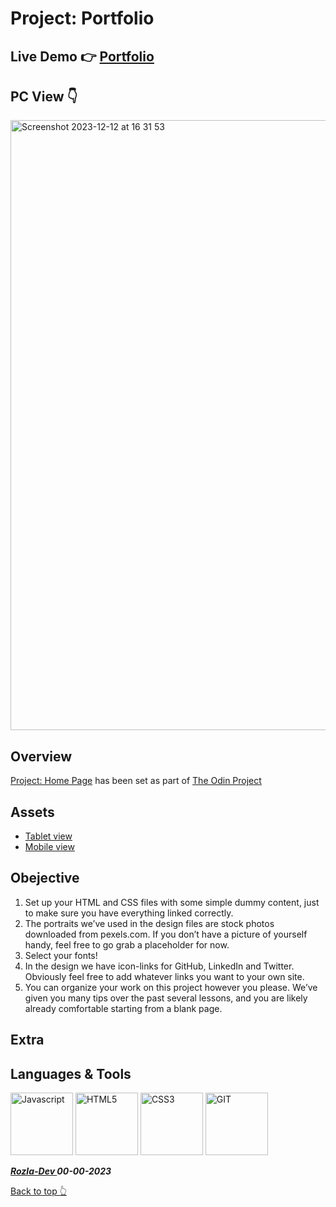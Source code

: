 # Project: Portfolio

## Live Demo 👉 [Portfolio](https://curveservices.github.io/portfolio/)

## PC View 👇
<img width="976" alt="Screenshot 2023-12-12 at 16 31 53" src="https://github.com/curveservices/portfolio/assets/101556296/c6d88a78-205e-499f-822d-e29aeeab5d30">


## Overview

[Project: Home Page](https://www.theodinproject.com/lessons/node-path-advanced-html-and-css-homepage) has been set as part of [The Odin Project](https://www.theodinproject.com/)

## Assets

- [Tablet view](https://cdn.statically.io/gh/TheOdinProject/curriculum/1c8b5c739efd263e8cc48703988b18d6e3afe034/advanced_html_css/responsive-design/project_personal_portfolio/imgs/portfolio%20tablet.png)
- [Mobile view](https://cdn.statically.io/gh/TheOdinProject/curriculum/1c8b5c739efd263e8cc48703988b18d6e3afe034/advanced_html_css/responsive-design/project_personal_portfolio/imgs/portfolio%20mobile.png)

## Obejective

1. Set up your HTML and CSS files with some simple dummy content, just to make sure you have everything linked correctly.
2. The portraits we’ve used in the design files are stock photos downloaded from pexels.com. If you don’t have a picture of yourself handy, feel free to go grab a placeholder for now.
3. Select your fonts! 
4. In the design we have icon-links for GitHub, LinkedIn and Twitter. Obviously feel free to add whatever links you want to your own site. 
5. You can organize your work on this project however you please. We’ve given you many tips over the past several lessons, and you are likely already comfortable starting from a blank page.

## Extra

## Languages & Tools

<a href="https://javascript.info/">
    <img width="100" alt="Javascript" src="https://cdn.jsdelivr.net/gh/devicons/devicon/icons/javascript/javascript-plain.svg" /></a> 
<a href="https://html.com/html5/">
    <img width="100" alt="HTML5" src="https://cdn.jsdelivr.net/gh/devicons/devicon/icons/html5/html5-plain-wordmark.svg" /></a> 
<a href="https://css3.com/">
    <img width="100" alt="CSS3" src="https://cdn.jsdelivr.net/gh/devicons/devicon/icons/css3/css3-plain-wordmark.svg" /></a> 
<a href="https://git-scm.com/">
    <img width="100" alt="GIT" src="https://cdn.jsdelivr.net/gh/devicons/devicon/icons/git/git-original.svg" /></a>

***<a href="https://twitter.com/Crypto_Rozla"> Rozla-Dev </a> 00-00-2023***


[Back to top 👆](#project-portfolio)